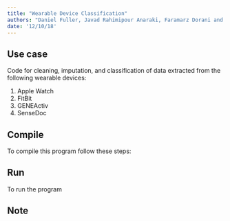 ```yaml
---
title: "Wearable Device Classification"
authors: "Daniel Fuller, Javad Rahimipour Anaraki, Faramarz Dorani and Henry Luan"
date: '12/10/18'
---
```


## Use case
Code for cleaning, imputation, and classification of data extracted from the following wearable devices:

1. Apple Watch
2. FitBit
3. GENEActiv
4. SenseDoc


## Compile
To compile this program follow these steps:


## Run
To run the program 

## Note
